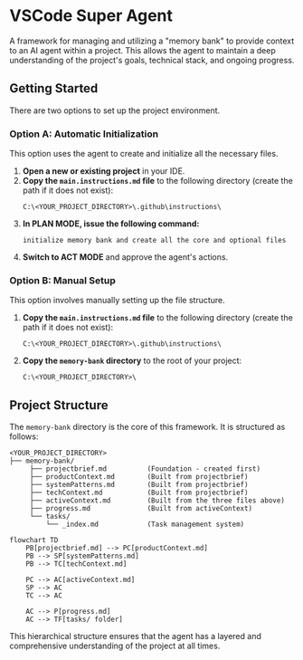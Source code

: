 # VSCode Super Agent

A framework for managing and utilizing a "memory bank" to provide context to an AI agent within a project. This allows the agent to maintain a deep understanding of the project's goals, technical stack, and ongoing progress.

## Getting Started

There are two options to set up the project environment.

### Option A: Automatic Initialization

This option uses the agent to create and initialize all the necessary files.

1.  **Open a new or existing project** in your IDE.
2.  **Copy the `main.instructions.md` file** to the following directory (create the path if it does not exist):
    ```
    C:\<YOUR_PROJECT_DIRECTORY>\.github\instructions\
    ```
3.  **In PLAN MODE, issue the following command:**
    ```
    initialize memory bank and create all the core and optional files
    ```
4.  **Switch to ACT MODE** and approve the agent's actions.

### Option B: Manual Setup

This option involves manually setting up the file structure.

1.  **Copy the `main.instructions.md` file** to the following directory (create the path if it does not exist):
    ```
    C:\<YOUR_PROJECT_DIRECTORY>\.github\instructions\
    ```
2.  **Copy the `memory-bank` directory** to the root of your project:
    ```
    C:\<YOUR_PROJECT_DIRECTORY>\
    ```

## Project Structure

The `memory-bank` directory is the core of this framework. It is structured as follows:

```
<YOUR_PROJECT_DIRECTORY>
├── memory-bank/
     ├── projectbrief.md          (Foundation - created first)
     ├── productContext.md        (Built from projectbrief)
     ├── systemPatterns.md        (Built from projectbrief)
     ├── techContext.md           (Built from projectbrief)
     ├── activeContext.md         (Built from the three files above)
     ├── progress.md              (Built from activeContext)
     └── tasks/
         └── _index.md            (Task management system)
```
```mermaid
flowchart TD
    PB[projectbrief.md] --> PC[productContext.md]
    PB --> SP[systemPatterns.md]
    PB --> TC[techContext.md]
    
    PC --> AC[activeContext.md]
    SP --> AC
    TC --> AC
    
    AC --> P[progress.md]
    AC --> TF[tasks/ folder]
```

This hierarchical structure ensures that the agent has a layered and comprehensive understanding of the project at all times.
